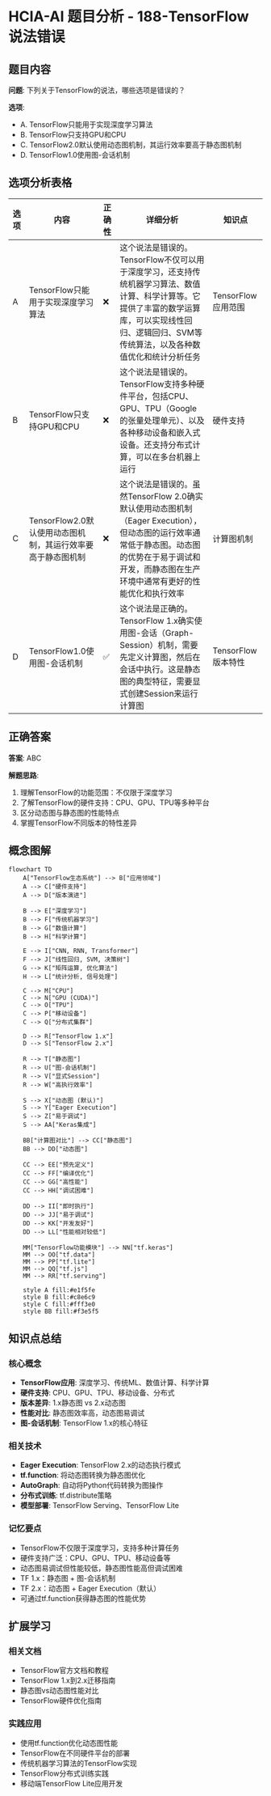 # HCIA-AI 题目分析 - 188-TensorFlow说法错误

## 题目内容

**问题**: 下列关于TensorFlow的说法，哪些选项是错误的？

**选项**:
- A. TensorFlow只能用于实现深度学习算法
- B. TensorFlow只支持GPU和CPU
- C. TensorFlow2.0默认使用动态图机制，其运行效率要高于静态图机制
- D. TensorFlow1.0使用图-会话机制

## 选项分析表格

| 选项 | 内容 | 正确性 | 详细分析 | 知识点 |
|------|------|--------|----------|--------|
| A | TensorFlow只能用于实现深度学习算法 | ❌ | 这个说法是错误的。TensorFlow不仅可以用于深度学习，还支持传统机器学习算法、数值计算、科学计算等。它提供了丰富的数学运算库，可以实现线性回归、逻辑回归、SVM等传统算法，以及各种数值优化和统计分析任务 | TensorFlow应用范围 |
| B | TensorFlow只支持GPU和CPU | ❌ | 这个说法是错误的。TensorFlow支持多种硬件平台，包括CPU、GPU、TPU（Google的张量处理单元）、以及各种移动设备和嵌入式设备。还支持分布式计算，可以在多台机器上运行 | 硬件支持 |
| C | TensorFlow2.0默认使用动态图机制，其运行效率要高于静态图机制 | ❌ | 这个说法是错误的。虽然TensorFlow 2.0确实默认使用动态图机制（Eager Execution），但动态图的运行效率通常低于静态图。动态图的优势在于易于调试和开发，而静态图在生产环境中通常有更好的性能优化和执行效率 | 计算图机制 |
| D | TensorFlow1.0使用图-会话机制 | ✅ | 这个说法是正确的。TensorFlow 1.x确实使用图-会话（Graph-Session）机制，需要先定义计算图，然后在会话中执行。这是静态图的典型特征，需要显式创建Session来运行计算图 | TensorFlow版本特性 |

## 正确答案
**答案**: ABC

**解题思路**: 
1. 理解TensorFlow的功能范围：不仅限于深度学习
2. 了解TensorFlow的硬件支持：CPU、GPU、TPU等多种平台
3. 区分动态图与静态图的性能特点
4. 掌握TensorFlow不同版本的特性差异

## 概念图解

```mermaid
flowchart TD
    A["TensorFlow生态系统"] --> B["应用领域"]
    A --> C["硬件支持"]
    A --> D["版本演进"]
    
    B --> E["深度学习"]
    B --> F["传统机器学习"]
    B --> G["数值计算"]
    B --> H["科学计算"]
    
    E --> I["CNN, RNN, Transformer"]
    F --> J["线性回归, SVM, 决策树"]
    G --> K["矩阵运算, 优化算法"]
    H --> L["统计分析, 信号处理"]
    
    C --> M["CPU"]
    C --> N["GPU (CUDA)"]
    C --> O["TPU"]
    C --> P["移动设备"]
    C --> Q["分布式集群"]
    
    D --> R["TensorFlow 1.x"]
    D --> S["TensorFlow 2.x"]
    
    R --> T["静态图"]
    R --> U["图-会话机制"]
    R --> V["显式Session"]
    R --> W["高执行效率"]
    
    S --> X["动态图 (默认)"]
    S --> Y["Eager Execution"]
    S --> Z["易于调试"]
    S --> AA["Keras集成"]
    
    BB["计算图对比"] --> CC["静态图"]
    BB --> DD["动态图"]
    
    CC --> EE["预先定义"]
    CC --> FF["编译优化"]
    CC --> GG["高性能"]
    CC --> HH["调试困难"]
    
    DD --> II["即时执行"]
    DD --> JJ["易于调试"]
    DD --> KK["开发友好"]
    DD --> LL["性能相对较低"]
    
    MM["TensorFlow功能模块"] --> NN["tf.keras"]
    MM --> OO["tf.data"]
    MM --> PP["tf.lite"]
    MM --> QQ["tf.js"]
    MM --> RR["tf.serving"]
    
    style A fill:#e1f5fe
    style B fill:#c8e6c9
    style C fill:#fff3e0
    style BB fill:#f3e5f5
```

## 知识点总结

### 核心概念
- **TensorFlow应用**: 深度学习、传统ML、数值计算、科学计算
- **硬件支持**: CPU、GPU、TPU、移动设备、分布式
- **版本差异**: 1.x静态图 vs 2.x动态图
- **性能对比**: 静态图效率高，动态图易调试
- **图-会话机制**: TensorFlow 1.x的核心特征

### 相关技术
- **Eager Execution**: TensorFlow 2.x的动态执行模式
- **tf.function**: 将动态图转换为静态图优化
- **AutoGraph**: 自动将Python代码转换为图操作
- **分布式训练**: tf.distribute策略
- **模型部署**: TensorFlow Serving、TensorFlow Lite

### 记忆要点
- TensorFlow不仅限于深度学习，支持多种计算任务
- 硬件支持广泛：CPU、GPU、TPU、移动设备等
- 动态图易调试但性能较低，静态图性能高但调试困难
- TF 1.x：静态图 + 图-会话机制
- TF 2.x：动态图 + Eager Execution（默认）
- 可通过tf.function获得静态图的性能优势

## 扩展学习

### 相关文档
- TensorFlow官方文档和教程
- TensorFlow 1.x到2.x迁移指南
- 静态图vs动态图性能对比
- TensorFlow硬件优化指南

### 实践应用
- 使用tf.function优化动态图性能
- TensorFlow在不同硬件平台的部署
- 传统机器学习算法的TensorFlow实现
- TensorFlow分布式训练实践
- 移动端TensorFlow Lite应用开发